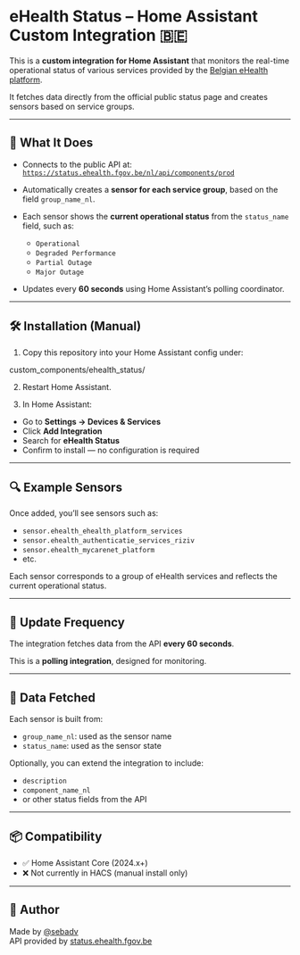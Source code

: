 # eHealth Status – Home Assistant Custom Integration 🇧🇪

This is a **custom integration for Home Assistant** that monitors the real-time operational status of various services provided by the [Belgian eHealth platform](https://www.ehealth.fgov.be).

It fetches data directly from the official public status page and creates sensors based on service groups.

---

## 📡 What It Does

- Connects to the public API at:  
  [`https://status.ehealth.fgov.be/nl/api/components/prod`](https://status.ehealth.fgov.be/nl/api/components/prod)
  
- Automatically creates a **sensor for each service group**, based on the field `group_name_nl`.

- Each sensor shows the **current operational status** from the `status_name` field, such as:
  - `Operational`
  - `Degraded Performance`
  - `Partial Outage`
  - `Major Outage`

- Updates every **60 seconds** using Home Assistant’s polling coordinator.

---

## 🛠️ Installation (Manual)

1. Copy this repository into your Home Assistant config under:

custom_components/ehealth_status/


2. Restart Home Assistant.

3. In Home Assistant:
- Go to **Settings → Devices & Services**
- Click **Add Integration**
- Search for **eHealth Status**
- Confirm to install — no configuration is required

---

## 🔍 Example Sensors

Once added, you’ll see sensors such as:

- `sensor.ehealth_ehealth_platform_services`
- `sensor.ehealth_authenticatie_services_riziv`
- `sensor.ehealth_mycarenet_platform`
- etc.

Each sensor corresponds to a group of eHealth services and reflects the current operational status.

---

## 📅 Update Frequency

The integration fetches data from the API **every 60 seconds**.

This is a **polling integration**, designed for monitoring.

---

## 🧩 Data Fetched

Each sensor is built from:
- `group_name_nl`: used as the sensor name
- `status_name`: used as the sensor state

Optionally, you can extend the integration to include:
- `description`
- `component_name_nl`
- or other status fields from the API

---

## 📦 Compatibility

- ✅ Home Assistant Core (2024.x+)
- ❌ Not currently in HACS (manual install only)

---

## 🙌 Author

Made by [@sebadv](https://github.com/sebadv)  
API provided by [status.ehealth.fgov.be](https://status.ehealth.fgov.be)
